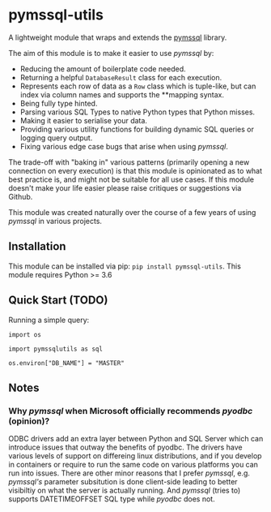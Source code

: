 # pymssql-utils
A lightweight module that wraps and extends the [pymssql](https://github.com/pymssql/pymssql) library.

The aim of this module is to make it easier to use _pymssql_ by:
 * Reducing the amount of boilerplate code needed.
 * Returning a helpful `DatabaseResult` class for each execution.
 * Represents each row of data as a `Row` class which is tuple-like,
   but can index via column names and supports the **mapping syntax.
 * Being fully type hinted.  
 * Parsing various SQL Types to native Python types that Python misses.
 * Making it easier to serialise your data.
 * Providing various utility functions for building dynamic SQL queries or logging query output.
 * Fixing various edge case bugs that arise when using _pymssql_.

The trade-off with "baking in" various patterns (primarily opening a new connection on every execution)
is that this module is opinionated as to what best practice is,
and might not be suitable for all use cases. If this module doesn't make your life easier
please raise critiques or suggestions via Github.

This module was created naturally over the course of a few years of using _pymssql_ in various projects.

## Installation

This module can be installed via pip: `pip install pymssql-utils`.
This module requires Python >= 3.6

## Quick Start  (TODO)

Running a simple query:

```
import os

import pymssqlutils as sql

os.environ["DB_NAME"] = "MASTER"
```
## Notes

### Why _pymssql_ when Microsoft officially recommends _pyodbc_ (opinion)?

ODBC drivers add an extra layer between Python and SQL Server
which can introduce issues that outway the benefits of pyodbc.
The drivers have various levels of support on differeing linux distributions,
and if you develop in containers or require to run the same code on various platforms
you can run into issues. There are other minor reasons that I prefer _pymssql_, e.g. _pymssql's_
parameter subsitution is done client-side leading to better visibiltiy on what the server is actually running.
And _pymssql_ (tries to) supports DATETIMEOFFSET SQL type while _pyodbc_ does not.